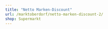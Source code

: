 ```yaml
---
title: "Netto Marken-Discount"
url: /marktoberdorf/netto-marken-discount-2/
shop: Supermarkt
---
```

